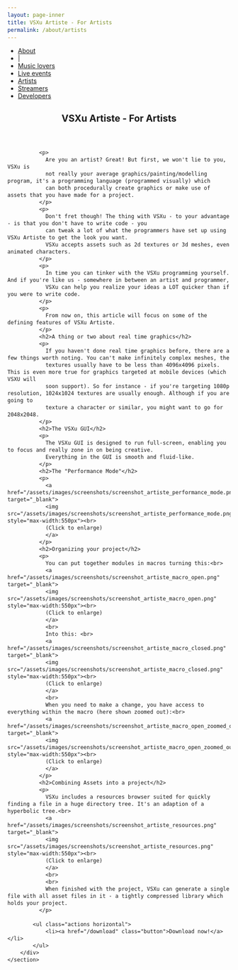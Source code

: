 ```yaml
---
layout: page-inner
title: VSXu Artiste - For Artists
permalink: /about/artists
---
```

<div id="main" class="alt">
    <section id="one">
        <div class="inner">
            <ul class="actions horizontal">
                <li><a href="/about" class="button">About</a></li>
                <li>|</li>
                <li><a href="/about/music-lovers" class="button">Music lovers</a></li>
                <li><a href="/about/live-events" class="button">Live events</a></li>
                <li><a href="/about/artists" class="button special">Artists</a></li>
                <li><a href="/about/streamers" class="button">Streamers</a></li>
                <li><a href="/about/developers" class="button">Developers</a></li>
            </ul>
            <header class="major">
                <h1>VSXu Artiste - For Artists</h1>
            </header>
              
              <p>
                Are you an artist? Great! But first, we won't lie to you, VSXu is
                not really your average graphics/painting/modelling program, it's a programming language (programmed visually) which
                can both procedurally create graphics or make use of assets that you have made for a project.
              </p>
              <p>
                Don't fret though! The thing with VSXu - to your advantage - is that you don't have to write code - you 
                can tweak a lot of what the programmers have set up using VSXu Artiste to get the look you want.
                VSXu accepts assets such as 2d textures or 3d meshes, even animated characters.
              </p>
              <p>
                In time you can tinker with the VSXu programming yourself. And if you're like us - somewhere in between an artist and programmer,
                VSXu can help you realize your ideas a LOT quicker than if you were to write code.
              </p>
              <p>
                From now on, this article will focus on some of the defining features of VSXu Artiste.
              </p>
              <h2>A thing or two about real time graphics</h2>
              <p>
                If you haven't done real time graphics before, there are a few things worth noting. You can't make infinitely complex meshes, the 
                textures usually have to be less than 4096x4096 pixels. This is even more true for graphics targeted at mobile devices (which VSXU will
                soon support). So for instance - if you're targeting 1080p resolution, 1024x1024 textures are usually enough. Although if you are going to
                texture a character or similar, you might want to go for 2048x2048.
              </p>
              <h2>The VSXu GUI</h2>
              <p>
                The VSXu GUI is designed to run full-screen, enabling you to focus and really zone in on being creative.
                Everything in the GUI is smooth and fluid-like.
              </p>
              <h2>The "Performance Mode"</h2>
              <p>
                <a href="/assets/images/screenshots/screenshot_artiste_performance_mode.png" target="_blank">
                <img src="/assets/images/screenshots/screenshot_artiste_performance_mode.png" style="max-width:550px"><br>
                (Click to enlarge)
                </a>
              </p>
              <h2>Organizing your project</h2>
              <p>
                You can put together modules in macros turning this:<br>
                <a href="/assets/images/screenshots/screenshot_artiste_macro_open.png" target="_blank">
                <img src="/assets/images/screenshots/screenshot_artiste_macro_open.png" style="max-width:550px"><br>
                (Click to enlarge)
                </a>
                <br>
                Into this: <br>
                <a href="/assets/images/screenshots/screenshot_artiste_macro_closed.png" target="_blank">
                <img src="/assets/images/screenshots/screenshot_artiste_macro_closed.png" style="max-width:550px"><br>
                (Click to enlarge)
                </a>
                <br>
                When you need to make a change, you have access to everything within the macro (here shown zoomed out):<br>
                <a href="/assets/images/screenshots/screenshot_artiste_macro_open_zoomed_out.png" target="_blank">
                <img src="/assets/images/screenshots/screenshot_artiste_macro_open_zoomed_out.png" style="max-width:550px"><br>
                (Click to enlarge)
                </a>
              </p>
              <h2>Combining Assets into a project</h2>
              <p>
                VSXu includes a resources browser suited for quickly finding a file in a huge directory tree. It's an adaption of a hyperbolic tree.<br>
                <a href="/assets/images/screenshots/screenshot_artiste_resources.png" target="_blank">
                <img src="/assets/images/screenshots/screenshot_artiste_resources.png" style="max-width:550px"><br>
                (Click to enlarge)
                </a>
                <br>
                <br>
                When finished with the project, VSXu can generate a single file with all asset files in it - a tightly compressed library which holds your project.
              </p>

            <ul class="actions horizontal">
                <li><a href="/download" class="button">Download now!</a></li>
            </ul>
        </div>
    </section>
</div>
